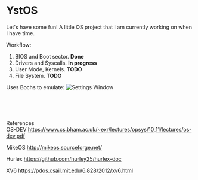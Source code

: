 # YstOS
Let's have some fun! A little OS project that I am currently working on when I have time.

Workflow:

1. BIOS and Boot sector.  **Done**<br />
2. Drivers and Syscalls.  **In progress**<br />
3. User Mode, Kernels.    **TODO**<br />
4. File System. **TODO**<br />

Uses Bochs to emulate:
![Settings Window](https://cloud.githubusercontent.com/assets/13663524/21711155/1bc1304e-d3a2-11e6-9642-189dde7d70e5.png)

<br /><br /><br />

References<br />
OS-DEV https://www.cs.bham.ac.uk/~exr/lectures/opsys/10_11/lectures/os-dev.pdf

MikeOS http://mikeos.sourceforge.net/

Hurlex https://github.com/hurley25/hurlex-doc

XV6 https://pdos.csail.mit.edu/6.828/2012/xv6.html
